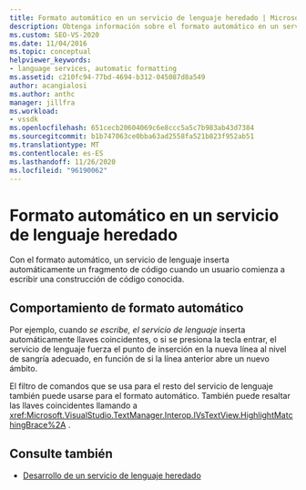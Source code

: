 ```yaml
---
title: Formato automático en un servicio de lenguaje heredado | Microsoft Docs
description: Obtenga información sobre el formato automático en un servicio de lenguaje heredado, que inserta automáticamente un fragmento de código al empezar a escribir una construcción de código conocida.
ms.custom: SEO-VS-2020
ms.date: 11/04/2016
ms.topic: conceptual
helpviewer_keywords:
- language services, automatic formatting
ms.assetid: c210fc94-77bd-4694-b312-045087d8a549
author: acangialosi
ms.author: anthc
manager: jillfra
ms.workload:
- vssdk
ms.openlocfilehash: 651cecb20604069c6e8ccc5a5c7b983ab43d7384
ms.sourcegitcommit: b1b747063ce0bba63ad2558fa521b823f952ab51
ms.translationtype: MT
ms.contentlocale: es-ES
ms.lasthandoff: 11/26/2020
ms.locfileid: "96190062"
---
```

# <a name="automatic-formatting-in-a-legacy-language-service"></a>Formato automático en un servicio de lenguaje heredado
Con el formato automático, un servicio de lenguaje inserta automáticamente un fragmento de código cuando un usuario comienza a escribir una construcción de código conocida.

## <a name="automatic-formatting-behavior"></a>Comportamiento de formato automático
 Por ejemplo, cuando *se escribe, el servicio de lenguaje* inserta automáticamente llaves coincidentes, o si se presiona la tecla entrar, el servicio de lenguaje fuerza el punto de inserción en la nueva línea al nivel de sangría adecuado, en función de si la línea anterior abre un nuevo ámbito.

 El filtro de comandos que se usa para el resto del servicio de lenguaje también puede usarse para el formato automático. También puede resaltar las llaves coincidentes llamando a <xref:Microsoft.VisualStudio.TextManager.Interop.IVsTextView.HighlightMatchingBrace%2A> .

## <a name="see-also"></a>Consulte también
- [Desarrollo de un servicio de lenguaje heredado](../../extensibility/internals/developing-a-legacy-language-service.md)
